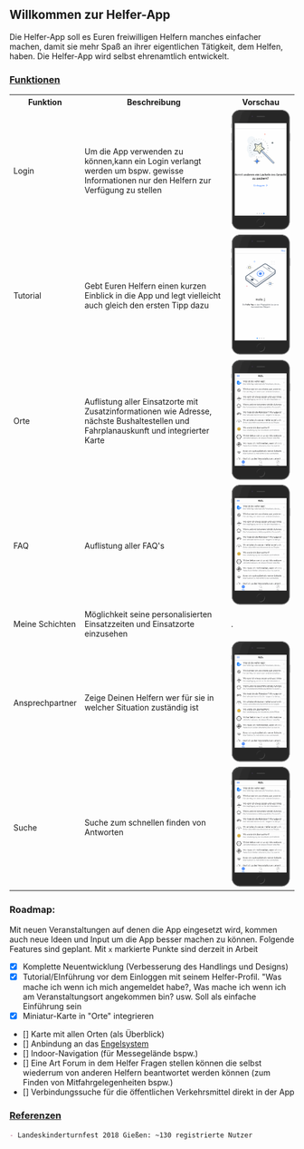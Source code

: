 ## Willkommen zur Helfer-App

Die Helfer-App soll es Euren freiwilligen Helfern manches einfacher machen, damit sie mehr Spaß an ihrer eigentlichen Tätigkeit, dem Helfen, haben. Die Helfer-App wird selbst ehrenamtlich entwickelt.



### [Funktionen](#funktionen)

<table>
    <tr>
    	<th>
            Funktion
    	</th>
    	<th>
    		Beschreibung
    	</th>
    	<th>
    	Vorschau
    	</th>
    </tr>
  <tr>
        <td>
           Login
        </td>
        <td>
            Um die App verwenden zu können,kann ein Login verlangt werden um bspw. gewisse Informationen nur den Helfern zur Verfügung zu stellen
        </td>
        <td>
            <img src="Helfer-App Login.gif">
        </td>
    </tr>
  <tr>
        <td>
            Tutorial
        </td>
        <td>
        	Gebt Euren Helfern einen kurzen Einblick in die App und legt vielleicht auch gleich den ersten Tipp dazu
        </td>
        <td>
            <img src="Helfer-App Tutorial.gif">
        </td>
    </tr>
    <tr>
    	<td>
        	Orte
        </td>
        <td>
            Auflistung aller Einsatzorte mit Zusatzinformationen wie Adresse, nächste Bushaltestellen und Fahrplanauskunft und integrierter Karte
        </td>
        <td>
            <img src="Helfer-App Orte.gif">
        </td>
    </tr>
    <tr>
        <td>
            FAQ
        </td>
        <td>
            Auflistung aller FAQ's
        </td>
        <td>
            <img src="Helfer-App FAQ.gif">
        </td>
    </tr>
    <tr>
        <td>
            Meine Schichten
        </td>
        <td>
            Möglichkeit seine personalisierten Einsatzzeiten und Einsatzorte einzusehen
        </td>
        <td>
            .
        </td>
    </tr>
    <tr>
        <td>
            Ansprechpartner
        </td>
        <td>
        	Zeige Deinen Helfern wer für sie in welcher Situation zuständig ist
        </td>
        <td>
            <img src="Helfer-App Ansprechpartner.gif">
        </td>
    </tr>
  <tr>
        <td>
            Suche
        </td>
        <td>
        	Suche zum schnellen finden von Antworten
        </td>
        <td>
            <img src="Helfer-App Suche.gif">
        </td>
    </tr>
</table>

 





### Roadmap:

Mit neuen Veranstaltungen auf denen die App eingesetzt wird, kommen auch neue Ideen und Input um die App besser machen zu können.
Folgende Features sind geplant. Mit ````x```` markierte Punkte sind derzeit in Arbeit 

- [x] Komplette Neuentwicklung (Verbesserung des Handlings und Designs)
- [x] Tutorial/EInführung vor dem Einloggen mit seinem Helfer-Profil. "Was mache ich wenn ich mich angemeldet habe?, Was mache ich wenn ich am Veranstaltungsort angekommen bin? usw. Soll als einfache Einführung sein
- [x] Miniatur-Karte in "Orte" integrieren
- [] Karte mit allen Orten (als Überblick)
- [] Anbindung an das [Engelsystem](https://engelsystem.de)
- [] Indoor-Navigation (für Messegelände bspw.)
- [] Eine Art Forum in dem Helfer Fragen stellen können die selbst wiederrum von anderen Helfern beantwortet werden können (zum Finden von Mitfahrgelegenheiten bspw.) 
- [] Verbindungssuche für die öffentlichen Verkehrsmittel direkt in der App

### [Referenzen](#referenzen)

```markdown
- Landeskinderturnfest 2018 Gießen: ~130 registrierte Nutzer
```
